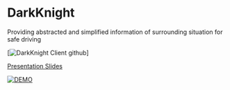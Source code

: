 # DarkKnight
Providing abstracted and simplified information of surrounding situation for safe driving

[![DarkKnight Client github](https://github.com/yonghyuc/DarkKnight_client)]

[Presentation Slides](https://drive.google.com/open?id=1MAylJiM5Ynu8yZfG2Q2W_CHc4YUpu5X1)



[![DEMO](https://img.youtube.com/vi/lHRsCyeGDow/0.jpg)](https://www.youtube.com/watch?v=lHRsCyeGDow)
